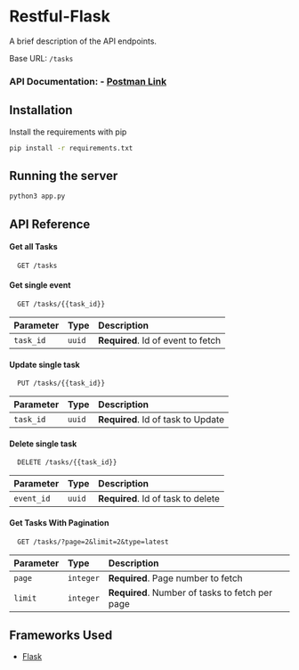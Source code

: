 # Restful-Flask


A brief description of the API endpoints.

Base URL: ```/tasks ```
### API Documentation: - [Postman Link](https://documenter.getpostman.com/view/25025161/2s93saat5m)


## Installation

Install the requirements with pip

```bash
pip install -r requirements.txt
```

## Running the server

```bash
python3 app.py
```

    
## API Reference

#### Get all Tasks
```http
  GET /tasks
```

#### Get single event

```http
  GET /tasks/{{task_id}}
```

| Parameter | Type     | Description                       |
| :-------- | :------- | :-------------------------------- |
| `task_id`      | `uuid` | **Required**. Id of event to fetch |


#### Update single task

```http
  PUT /tasks/{{task_id}}
```

| Parameter | Type     | Description                       |
| :-------- | :------- | :-------------------------------- |
| `task_id`      | `uuid` | **Required**. Id of task to Update |

#### Delete single task

```http
  DELETE /tasks/{{task_id}}
```

| Parameter | Type     | Description                       |
| :-------- | :------- | :-------------------------------- |
| `event_id`      | `uuid` | **Required**. Id of task to delete |

#### Get Tasks With Pagination

```http
  GET /tasks/?page=2&limit=2&type=latest
```

| Parameter | Type     | Description                       |
| :-------- | :------- | :-------------------------------- |
| `page`      | `integer` | **Required**. Page number to fetch |
| `limit`      | `integer` | **Required**. Number of tasks to fetch per page |


## Frameworks Used

 - [Flask](https://www.django-rest-framework.org/)


